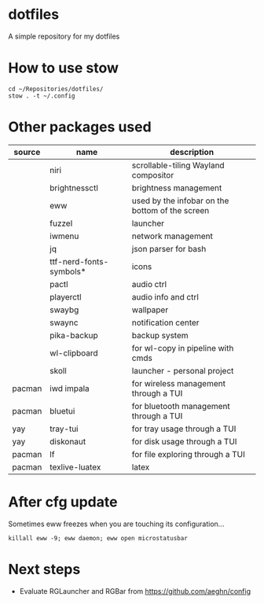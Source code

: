 # dotfiles

A simple repository for my dotfiles

# How to use stow

```
cd ~/Repositories/dotfiles/
stow . -t ~/.config
```

# Other packages used
|source | name                     | description
|-------|--------------------------|-------------
|       | niri                     | scrollable-tiling Wayland compositor
|       | brightnessctl            | brightness management
|       | eww                      | used by the infobar on the bottom of the screen
|       | fuzzel                   | launcher
|       | iwmenu                   | network management
|       | jq                       | json parser for bash
|       | ttf-nerd-fonts-symbols*  | icons
|       | pactl                    | audio ctrl
|       | playerctl                | audio info and ctrl
|       | swaybg                   | wallpaper
|       | swaync                   | notification center
|       | pika-backup              | backup system
|       | wl-clipboard             | for wl-copy in pipeline with cmds
|       | skoll                    | launcher - personal project
|pacman | iwd impala               | for wireless management through a TUI
|pacman | bluetui                  | for bluetooth management through a TUI
|yay    | tray-tui                 | for tray usage through a TUI
|yay    | diskonaut                | for disk usage through a TUI
|pacman | lf                       | for file exploring through a TUI
|pacman | texlive-luatex           | latex

# After cfg update
Sometimes eww freezes when you are touching its configuration...
```
killall eww -9; eww daemon; eww open microstatusbar
```

# Next steps

- Evaluate RGLauncher and RGBar from https://github.com/aeghn/config